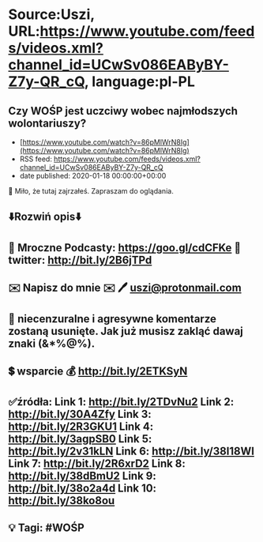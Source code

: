 # Source:Uszi, URL:https://www.youtube.com/feeds/videos.xml?channel_id=UCwSv086EAByBY-Z7y-QR_cQ, language:pl-PL

## Czy WOŚP jest uczciwy wobec najmłodszych wolontariuszy?
 - [https://www.youtube.com/watch?v=86pMlWrN8Ig](https://www.youtube.com/watch?v=86pMlWrN8Ig)
 - RSS feed: https://www.youtube.com/feeds/videos.xml?channel_id=UCwSv086EAByBY-Z7y-QR_cQ
 - date published: 2020-01-18 00:00:00+00:00

🤪 Miło, że tutaj zajrzałeś.  Zapraszam do oglądania.

⬇️Rozwiń opis⬇️
-------------------------------------------------------------
👀 Mroczne Podcasty: https://goo.gl/cdCFKe
👀 twitter: http://bit.ly/2B6jTPd
-------------------------------------------------------------
✉️ Napisz do mnie ✉️ 
🖊️ uszi@protonmail.com
-------------------------------------------------------------
👺 niecenzuralne i agresywne komentarze zostaną usunięte.  Jak już musisz zakląć dawaj znaki (&*%@%).
-------------------------------------------------------------
💲 wsparcie
💰 http://bit.ly/2ETKSyN
-------------------------------------------------------------
✅źródła:
Link 1:                   http://bit.ly/2TDvNu2
Link 2:                   http://bit.ly/30A4Zfy
Link 3:                   http://bit.ly/2R3GKU1
Link 4:                   http://bit.ly/3agpSB0
Link 5:                   http://bit.ly/2v31kLN 
Link 6:                   http://bit.ly/38l18WI 
Link 7:                   http://bit.ly/2R6xrD2
Link 8:                   http://bit.ly/38dBmU2
Link 9:                   http://bit.ly/38o2a4d 
Link 10:                http://bit.ly/38ko8ou
-------------------------------------------------------------
💡 Tagi: #WOŚP
-------------------------------------------------------------

